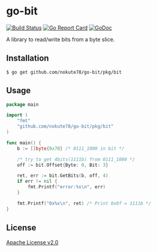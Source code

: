 # go-bit

[![Build Status](https://travis-ci.org/nokute78/go-bit.svg?branch=master)](https://travis-ci.org/nokute78/go-bit)
[![Go Report Card](https://goreportcard.com/badge/github.com/nokute78/go-bit)](https://goreportcard.com/report/github.com/nokute78/go-bit)
[![GoDoc](https://godoc.org/github.com/nokute78/go-bit/pkg/bit?status.svg)](https://godoc.org/github.com/nokute78/go-bit/pkg/bit)

A library to read/write bits from a byte slice.

## Installation

```
$ go get github.com/nokute78/go-bit/pkg/bit
```

## Usage
```go
package main

import (
	"fmt"
	"github.com/nokute78/go-bit/pkg/bit"
)

func main() {
	b := []byte{0x78} /* 0111_1000 in bit */

	/* try to get 4bits(1111b) from 0111_1000 */
	off := bit.Offset{Byte: 0, Bit: 3}

	ret, err := bit.GetBits(b, off, 4)
	if err != nil {
		fmt.Printf("error:%s\n", err)
	}

	fmt.Printf("0x%x\n", ret) /* Print 0x0f = 1111b */
}
```
## License

[Apache License v2.0](https://www.apache.org/licenses/LICENSE-2.0)